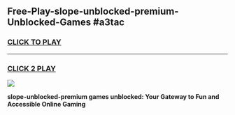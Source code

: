
## Free-Play-slope-unblocked-premium-Unblocked-Games #a3tac
<h3>
<a href="https://news.freeplayer.one?title=slope-unblocked-premium&ref=8M">CLICK TO PLAY</a></h3>
<hr>

<h3>
<a href="https://news.freeplayer.one?title=slope-unblocked-premium&ref=8M">CLICK 2 PLAY</a>
  
</h3>

<a href="https://news.freeplayer.one?title=slope-unblocked-premium&ref=8M"><img src="https://clearcache.store/games.png"></a>


**slope-unblocked-premium games unblocked: Your Gateway to Fun and Accessible Online Gaming**
